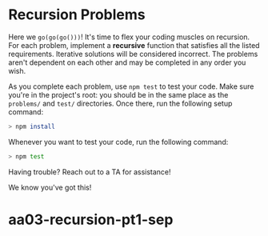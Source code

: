 # Recursion Problems

Here we `go(go(go()))`! It's time to flex your coding muscles on recursion. For
each problem, implement a **recursive** function that satisfies all the listed
requirements. Iterative solutions will be considered incorrect. The problems
aren't dependent on each other and may be completed in any order you wish.

As you complete each problem, use `npm test` to test your code. Make sure
you're in the project's root: you should be in the same place as the `problems/`
and `test/` directories. Once there, run the following setup command:

```sh
> npm install
```

Whenever you want to test your code, run the following command:

```sh
> npm test
```

Having trouble? Reach out to a TA for assistance!

We know you've got this!
# aa03-recursion-pt1-sep
